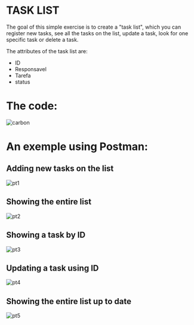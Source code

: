 # TASK LIST
The goal of this simple exercise is to create a "task list", which you can register new tasks, see all the tasks on the list, update a task, look for one specific task or delete a task.

<p>The attributes of the task list are:</p>
<ul>
  <li>ID</li>
  <li>Responsavel</li>
  <li>Tarefa</li>
  <li>status</li>
</ul>

# The code:
![carbon](https://user-images.githubusercontent.com/43455579/130272678-73fc8766-183d-44ff-b26c-c6ff326e31ca.png)

# An exemple using Postman:
## Adding new tasks on the list
![pt1](https://user-images.githubusercontent.com/43455579/130273481-b9a0b308-7f1c-48b9-821d-3559c28903bf.png)

## Showing the entire list
![pt2](https://user-images.githubusercontent.com/43455579/130273772-2708fcc3-5c1a-497d-b865-e313e1c44ff4.png)

## Showing a task by ID
![pt3](https://user-images.githubusercontent.com/43455579/130278776-8a680722-e8e4-49ad-aaea-34109b52bf43.png)

## Updating a task using ID
![pt4](https://user-images.githubusercontent.com/43455579/130279017-1e7b9eed-2d91-40e1-8d2d-c46d0890b208.png)

## Showing the entire list up to date
![pt5](https://user-images.githubusercontent.com/43455579/130279614-f1b7912b-549c-4922-ba50-7bfa99486063.png)
